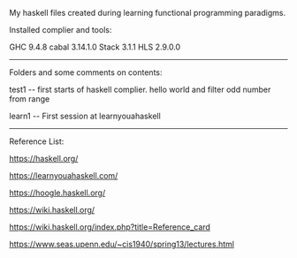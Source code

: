 My haskell files created during learning functional programming paradigms.

Installed complier and tools:

GHC 9.4.8
cabal 3.14.1.0
Stack 3.1.1
HLS 2.9.0.0

---

Folders and some comments on contents:

test1 -- first starts of haskell complier. hello world and filter odd number from range

learn1 -- First session at learnyouahaskell

---

Reference List:

https://haskell.org/

https://learnyouahaskell.com/

https://hoogle.haskell.org/

https://wiki.haskell.org/

https://wiki.haskell.org/index.php?title=Reference_card

https://www.seas.upenn.edu/~cis1940/spring13/lectures.html
